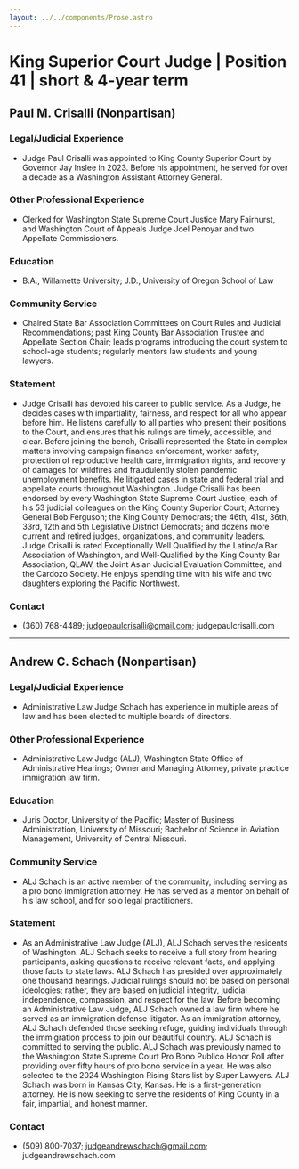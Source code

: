 ```yaml
---
layout: ../../components/Prose.astro
---
```


# King Superior Court Judge | Position 41 | short & 4-year term

## Paul M. Crisalli (Nonpartisan)

### Legal/Judicial Experience
- Judge Paul Crisalli was appointed to King County Superior Court by Governor Jay Inslee in 2023. Before his appointment, he served for over a decade as a Washington Assistant Attorney General.

### Other Professional Experience
- Clerked for Washington State Supreme Court Justice Mary Fairhurst, and Washington Court of Appeals Judge Joel Penoyar and two Appellate Commissioners.

### Education
- B.A., Willamette University; J.D., University of Oregon School of Law

### Community Service
- Chaired State Bar Association Committees on Court Rules and Judicial Recommendations; past King County Bar Association Trustee and Appellate Section Chair; leads programs introducing the court system to school-age students; regularly mentors law students and young lawyers.

### Statement
- Judge Crisalli has devoted his career to public service. As a Judge, he decides cases with impartiality, fairness, and respect for all who appear before him. He listens carefully to all parties who present their positions to the Court, and ensures that his rulings are timely, accessible, and clear. Before joining the bench, Crisalli represented the State in complex matters involving campaign finance enforcement, worker safety, protection of reproductive health care, immigration rights, and recovery of damages for wildfires and fraudulently stolen pandemic unemployment benefits. He litigated cases in state and federal trial and appellate courts throughout Washington. Judge Crisalli has been endorsed by every Washington State Supreme Court Justice; each of his 53 judicial colleagues on the King County Superior Court; Attorney General Bob Ferguson; the King County Democrats; the 46th, 41st, 36th, 33rd, 12th and 5th Legislative District Democrats; and dozens more current and retired judges, organizations, and community leaders. Judge Crisalli is rated Exceptionally Well Qualified by the Latino/a Bar Association of Washington, and Well-Qualified by the King County Bar Association, QLAW, the Joint Asian Judicial Evaluation Committee, and the Cardozo Society. He enjoys spending time with his wife and two daughters exploring the Pacific Northwest.

### Contact
- (360) 768-4489; judgepaulcrisalli@gmail.com; judgepaulcrisalli.com

---

## Andrew C. Schach (Nonpartisan)

### Legal/Judicial Experience
- Administrative Law Judge Schach has experience in multiple areas of law and has been elected to multiple boards of directors.

### Other Professional Experience
- Administrative Law Judge (ALJ), Washington State Office of Administrative Hearings; Owner and Managing Attorney, private practice immigration law firm.

### Education
- Juris Doctor, University of the Pacific; Master of Business Administration, University of Missouri; Bachelor of Science in Aviation Management, University of Central Missouri.

### Community Service
- ALJ Schach is an active member of the community, including serving as a pro bono immigration attorney. He has served as a mentor on behalf of his law school, and for solo legal practitioners.

### Statement
- As an Administrative Law Judge (ALJ), ALJ Schach serves the residents of Washington. ALJ Schach seeks to receive a full story from hearing participants, asking questions to receive relevant facts, and applying those facts to state laws. ALJ Schach has presided over approximately one thousand hearings. Judicial rulings should not be based on personal ideologies; rather, they are based on judicial integrity, judicial independence, compassion, and respect for the law. Before becoming an Administrative Law Judge, ALJ Schach owned a law firm where he served as an immigration defense litigator. As an immigration attorney, ALJ Schach defended those seeking refuge, guiding individuals through the immigration process to join our beautiful country. ALJ Schach is committed to serving the public. ALJ Schach was previously named to the Washington State Supreme Court Pro Bono Publico Honor Roll after providing over fifty hours of pro bono service in a year. He was also selected to the 2024 Washington Rising Stars list by Super Lawyers. ALJ Schach was born in Kansas City, Kansas. He is a first-generation attorney. He is now seeking to serve the residents of King County in a fair, impartial, and honest manner.

### Contact
- (509) 800-7037; judgeandrewschach@gmail.com; judgeandrewschach.com

